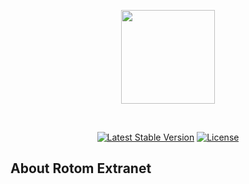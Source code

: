 <p align="center"><a href="https://laravel.com" target="_blank"><img src="https://okappi.be/wp-content/uploads/2021/11/okappi_logo.png" width="150"></a></p>
<br>
<p align="center">
<a href="https://packagist.org/packages/laravel/framework"><img src="https://img.shields.io/packagist/v/laravel/framework" alt="Latest Stable Version"></a>
<a href="https://packagist.org/packages/laravel/framework"><img src="https://img.shields.io/packagist/l/laravel/framework" alt="License"></a>
</p>

## About Rotom Extranet